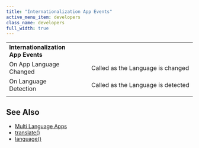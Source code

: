 ```yaml
---
title: "Internationalization App Events"
active_menu_item: developers
class_name: developers
full_width: true
---
```



<table>
<tr>
<td width="227">
  <strong>Internationalization App Events</strong>

</td>
<td width="44">
</td>
<td width="671">
</td>
</tr>
<tr>
<td width="227">
On App Language Changed

</td>
<td width="44">
</td>
<td width="671">
Called as the Language is changed

</td>
</tr>
<tr>
<td width="227">
On Language Detection

</td>
<td width="44">
</td>
<td width="671">
Called as the Language is detected

</td>
</tr>
<tr>
<td width="227">

</td>
<td width="44">
</td>
<td width="671">
</td>
</tr>
</table>

## See Also

 - [Multi Language Apps](/developers/documentation/product-guide/advanced-features/multi-language-apps/)
 - [translate()](/developers/documentation/scripting-apis/client-api/multi-language-apps/translate)
 - [language()](/developers/documentation/scripting-apis/client-api/multi-language-apps/language)


